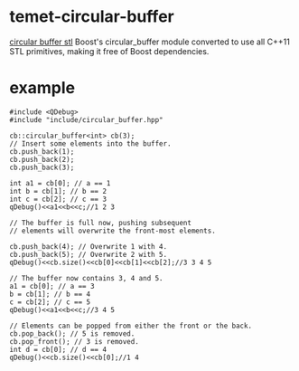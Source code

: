 # temet-circular-buffer
[circular buffer stl](https://github.com/jonathonracz/circular_buffer_stl)
Boost's circular_buffer module converted to use all C++11 STL primitives, making it free of Boost dependencies.

# example

```
#include <QDebug>
#include "include/circular_buffer.hpp"

cb::circular_buffer<int> cb(3);
// Insert some elements into the buffer.
cb.push_back(1);
cb.push_back(2);
cb.push_back(3);

int a1 = cb[0]; // a == 1
int b = cb[1]; // b == 2
int c = cb[2]; // c == 3
qDebug()<<a1<<b<<c;//1 2 3

// The buffer is full now, pushing subsequent
// elements will overwrite the front-most elements.

cb.push_back(4); // Overwrite 1 with 4.
cb.push_back(5); // Overwrite 2 with 5.
qDebug()<<cb.size()<<cb[0]<<cb[1]<<cb[2];//3 3 4 5

// The buffer now contains 3, 4 and 5.
a1 = cb[0]; // a == 3
b = cb[1]; // b == 4
c = cb[2]; // c == 5
qDebug()<<a1<<b<<c;//3 4 5

// Elements can be popped from either the front or the back.
cb.pop_back(); // 5 is removed.
cb.pop_front(); // 3 is removed.
int d = cb[0]; // d == 4
qDebug()<<cb.size()<<cb[0];//1 4
```

